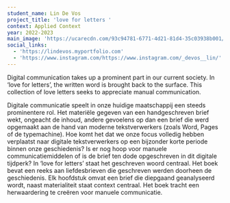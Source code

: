 ```yaml
---
student_name: Lin De Vos
project_title: 'love for letters '
context: Applied Context
year: 2022-2023
main_image: 'https://ucarecdn.com/93c94781-6771-4d21-81d4-35c03938b001/'
social_links:
  - 'https://lindevos.myportfolio.com'
  - 'https://www.instagram.com/https://www.instagram.com/_devos__lin/'
---
```

Digital communication takes up a prominent part in our current society. In ‘love for letters’, the written word is brought back to the surface. This collection of love letters seeks to appreciate manual communication.

Digitale communicatie speelt in onze huidige maatschappij een steeds prominentere rol. Het materiële gegeven van een handgeschreven brief wekt, ongeacht de inhoud, andere gevoelens op dan een brief die werd opgemaakt aan de hand van moderne tekstverwerkers (zoals Word, Pages of de typemachine). Hoe komt het dat we onze focus volledig hebben verplaatst naar digitale tekstverwerkers op een bijzonder korte periode binnen onze geschiedenis? Is er nog hoop voor manuele communicatiemiddelen of is de brief ten dode opgeschreven in dit digitale tijdperk? In ‘love for letters’ staat het geschreven woord centraal. Het boek bevat een reeks aan liefdesbrieven die geschreven werden doorheen de geschiedenis. Elk hoofdstuk omvat een brief die diepgaand geanalyseerd wordt, naast materialiteit staat context centraal. Het boek tracht een herwaardering te creëren voor manuele communicatie. 